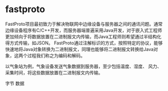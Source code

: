 # fastproto

FastProto项目最初致力于解决物联网中边缘设备与服务器之间的通讯问题。通常边缘设备程序有C/C++开发，而服务器端普遍采用Java开发，对于嵌入式工程师更加倾向于将数据放置在二进制报文内传输，而Java工程师则希望通过半结构化得方式传输，如JSON。
FastProto通过注解标识的方式，按照特定的协议，能够快速地将Java对象转换为二进制报文，同理也能够将二进制报文转换给Java对象，这两个过程我们称之为编码和解码。

以气象站为例，气象设备发送气象数据到服务器，至少包括温度、湿度、 风力、采集时间，将这些数据放置在二进制报文内传输。

字节
数据
